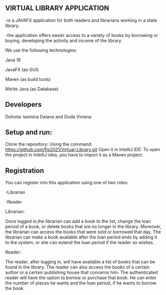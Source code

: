 
VIRTUAL LIBRARY APPLICATION
----------------------------------------------------------------------------------------------------------------------------------------------------------------------------
 
 -is a JAVAFX application for both readers and librarians working in a state library.
 
 -the application offers easier access to a variety of books by borrowing or buying, developing the activity and income of the library.


We use the following technologies:

Java 16 

JavaFX (as GUI)

Maven (as build tools)

Nitrite Java (as Database)


Developers
----------------------------------------------------------------------------------------------------------------------------------------------------------------------------
Dohotar Iasmina Daiana and Duda Viviana

Setup and run:
-----------------------------------------------------------------------------------------------------------------------------------------------------------------------
Clone the repository:
Using the command:
https://github.com/fis2021/Virtual-Library.git
Open it in IntelliJ IDE:
To open the project in IntelliJ idea, you have to import it as a Maven project.

Registration
--------------------------------------------------------------------------------------------------------------------------------------------------------------------------
You can register into this application using one of two roles:

-Librarian

-Reader

Librarian:

Once logged in,the librarian can add a book to the list, change the loan period of a book, or delete books that are no longer in the library.
Moreover, the librarian can access the books that were sold or borrowed that day.
The librarian can make a book available after the loan period ends by adding it to the system, or she can extend the loan period if the reader so wishes.

Reader:

The reader, after logging in, will have available a list of books that can be found in the library.
The reader can also access the books of a certain author or a certain publishing house that concerns him.
The authenticated reader will have the option to borrow or purchase that book. He can enter the number of pieces he wants and the loan period, if he wants to borrow the book.
